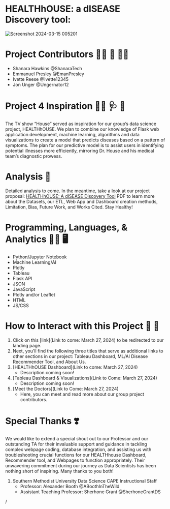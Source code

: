 # HEALTHhOUSE: a dISEASE Discovery tool:
![Screenshot 2024-03-15 005201](https://github.com/EmanPresley/Project4-Group3/assets/147120775/2f563563-c207-4f34-a92b-49212191e0df)

# Project Contributors :woman_technologist: :thought_balloon: :man_technologist:
  - Shanara Hawkins @ShanaraTech
  - Emmanuel Presley @EmanPresley
  - Ivette Reese @Ivette12345
  - Jon Unger @Ungernator12

# Project 4 Inspiration :man_scientist: :stethoscope: :pill: 
The TV show “House” served as inspiration for our group’s data science project, HEALTHhOUSE. We plan to combine our knowledge of Flask web application development, machine learning, algorithms and data visualizations to create a model that predicts diseases based on a pattern of symptoms. The plan for our predictive model is to assist users in identifying potential illnesses more efficiently, mirroring Dr. House and his medical team’s diagnostic prowess. 


# Analysis :memo:
Detailed analysis to come. In the meantime, take a look at our project proposal: [HEALTHhOUSE: A dISEASE Discovery Tool]([https://docs.google.com/document/d/1dyPGv2qgVRCRR7wCuuKsLJ9JuXUMCKgpu09dCJZxbic/edit](https://docs.google.com/document/d/1ZJC__YZ6HcG2iI8v9XrHZQXqISoCN6rZf_40J-XnegQ/edit)) PDF to learn more about the Datasets, our ETL, Web App and Dashboard creation methods, Limitation, Bias, Future Work, and Works Cited. Stay Healthy!

# Programming, Languages, & Analytics :woman_technologist: :desktop_computer:
  - Python/Jupyter Notebook
  - Machine Learning/AI
  - Plotly
  - Tableau
  - Flask API
  - JSON
  - JavaScript
  - Plotly and/or Leaflet
  - HTML
  - JS/CSS

# How to Interact with this Project :open_file_folder: :link:
1. Click on this [link](Link to come: March 27, 2024) to be redirected to our landing page.
2. Next, you'll find the following three titles that serve as additional links to other sections in our project: Tableau Dashboard, ML/AI Disease Recommender Tool, and About Us. 
3. [HEALTHhOUSE Dashboard](Link to come: March 27, 2024)
     - Description coming soon!
4. [Tableau Dashboard & Visualizations](Link to Come: March 27, 2024)
    - Description coming soon! 
5. [Meet the Doctors](Link to Come: March 27, 2024)
    - Here, you can meet and read more about our group project contributors.
   
# Special Thanks :heavy_heart_exclamation:	
We would like to extend a special shout out to our Professor and our outstanding TA for their invaluable support and guidance in tackling complex webpage coding, database integration, and assisting us with troubleshooting crucial functions for our HEALTHhouse Dashboard, Recommender tool, and Webpages to function appropriately. Their unwavering commitment during our journey as Data Scientists has been nothing short of inspiring. Many thanks to you both!
  1. Southern Methodist University Data Science CAPE Instructional Staff
     - Professor: Alexander Booth @ABoothInTheWild
     - Assistant Teaching Professor: Sherhone Grant @SherhoneGrantDS

  
/
